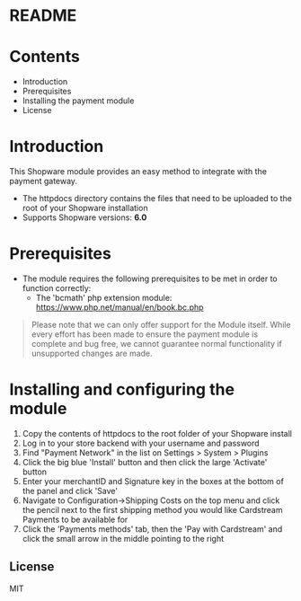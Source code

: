 # README

# Contents

- Introduction
- Prerequisites
- Installing the payment module
- License

# Introduction

This Shopware module provides an easy method to integrate with the payment gateway.
 - The httpdocs directory contains the files that need to be uploaded to the root of your Shopware installation
 - Supports Shopware versions: **6.0**

# Prerequisites

- The module requires the following prerequisites to be met in order to function correctly:
    - The 'bcmath' php extension module: https://www.php.net/manual/en/book.bc.php

> Please note that we can only offer support for the Module itself. While every effort has been made to ensure the payment module is complete and bug free, we cannot guarantee normal functionality if unsupported changes are made.

# Installing and configuring the module

1. Copy the contents of httpdocs to the root folder of your Shopware install
2. Log in to your store backend with your username and password
3. Find "Payment Network" in the list on Settings > System > Plugins
4. Click the big blue 'Install' button and then click the large 'Activate' button
5. Enter your merchantID and Signature key in the boxes at the bottom of the panel and click 'Save'
6. Navigate to Configuration->Shipping Costs on the top menu and click the pencil next to the first shipping method you would like Cardstream Payments to be available for
7. Click the 'Payments methods' tab, then the 'Pay with Cardstream' and click the small arrow in the middle pointing to the right

License
----
MIT
